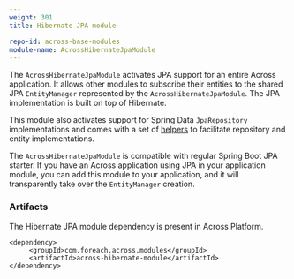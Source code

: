 ```yaml
---
weight: 301
title: Hibernate JPA module

repo-id: across-base-modules
module-name: AcrossHibernateJpaModule
---
```


The `AcrossHibernateJpaModule` activates JPA support for an entire
Across application. It allows other modules to subscribe their entities
to the shared JPA `EntityManager` represented by the
`AcrossHibernateJpaModule`. The JPA implementation is built on top of
Hibernate.

<!--more-->

This module also activates support for Spring
Data `JpaRepository` implementations and comes with a set
of [helpers](https://across-docs.foreach.be/across-standard-modules/AcrossHibernateModule/3.0.0.RELEASE/reference/#base-classes) to
facilitate repository and entity implementations.

The `AcrossHibernateJpaModule` is compatible with regular Spring Boot
JPA starter. If you have an Across application using JPA in your
application module, you can add this module to your application, and it
will transparently take over the `EntityManager` creation.

### Artifacts

The Hibernate JPA module dependency is present in Across Platform.

    <dependency>
         <groupId>com.foreach.across.modules</groupId>
         <artifactId>across-hibernate-module</artifactId>
    </dependency>
